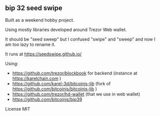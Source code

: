 bip 32 seed swipe
---

Built as a weekend hobby project.

Using mostly libraries developed around Trezor Web wallet.

It should be "seed sweep" but I confused "swipe" and "sweep" and now I am too lazy to rename it.

It runs at https://seedswipe.github.io/

Using:
* https://github.com/trezor/blockbook for backend (instance at https://karelchain.com )
* https://github.com/karel-3d/bitcoinjs-lib (fork of https://github.com/bitcoinjs/bitcoinjs-lib )
* https://github.com/trezor/hd-wallet (that we use in web wallet)
* https://github.com/bitcoinjs/bip39

License MIT
